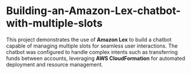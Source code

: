# Building-an-Amazon-Lex-chatbot-with-multiple-slots
This project demonstrates the use of **Amazon Lex** to build a chatbot capable of managing multiple slots for seamless user interactions. The chatbot was configured to handle complex intents such as transferring funds between accounts, leveraging **AWS CloudFormation** for automated deployment and resource management.
